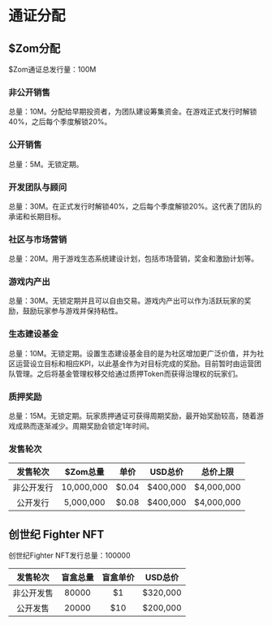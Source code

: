 # 通证分配

## $Zom分配

$Zom通证总发行量：100M

### 非公开销售 <a id="pravite-sale"></a>

总量：10M。分配给早期投资者，为团队建设筹集资金。在游戏正式发行时解锁40%，之后每个季度解锁20%。

### 公开销售 <a id="public-sale"></a>

总量：5M。无锁定期。

### 开发团队与顾问 <a id="dev-team"></a>

总量：30M。在正式发行时解锁40%，之后每个季度解锁20%。这代表了团队的承诺和长期目标。

### 社区与市场营销 <a id="comunity"></a>

总量：20M。用于游戏生态系统建设计划，包括市场营销，奖金和激励计划等。

### 游戏内产出

总量：30M。无锁定期并且可以自由交易。游戏内产出可以作为活跃玩家的奖励，鼓励玩家参与游戏并保持粘性。

### 生态建设基金 <a id="fund"></a>

总量：10M。无锁定期。设置生态建设基金目的是为社区增加更广泛价值，并为社区运营设立目标和相应KPI，以此基金作为对目标完成的奖励。目前暂时由运营团队管理。之后将基金管理权移交给通过质押Token而获得治理权的玩家们。

### 质押奖励

总量：15M。无锁定期。玩家质押通证可获得周期奖励，最开始奖励较高，随着游戏成熟而逐渐减少。周期奖励会锁定1年时间。

### 发售轮次

| 发售轮次 | $Zom总量 | 单价 | USD总价 | 总价上限 |
| :---: | :---: | :---: | :---: | :---: |
| 非公开发行 | 10,000,000 | $0.04 | $400,000 | $4,000,000 |
| 公开发行 | 5,000,000 | $0.08 | $400,000 | $4,000,000 |

## 创世纪 Fighter NFT <a id="zombie-nft-sale"></a>

创世纪Fighter NFT发行总量：100000

| 发售轮次 | 盲盒总量 | 盲盒单价 | USD总价 |
| :---: | :---: | :---: | :---: |
| 非公开发售 | 80000 | $1 | $320,000 |
| 公开发售 | 20000 | $10 | $200,000 |



